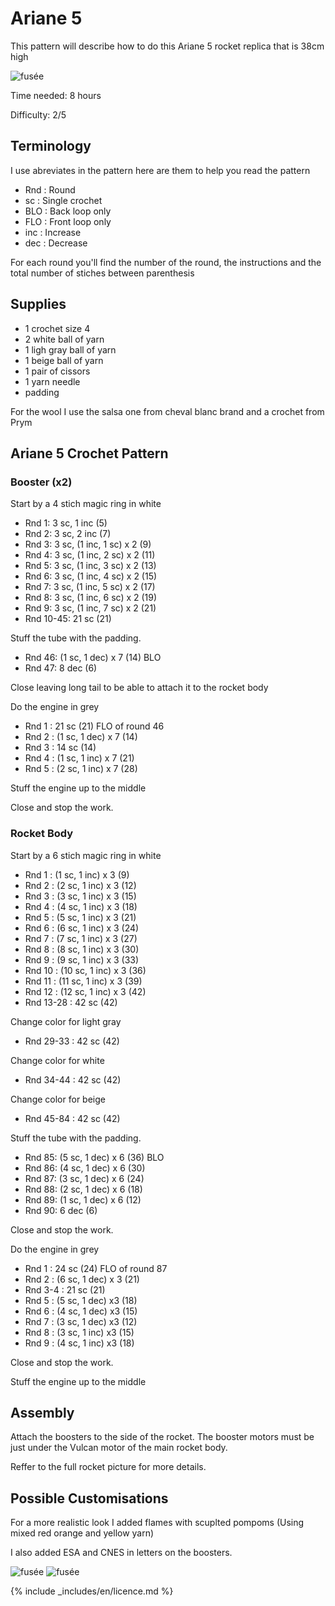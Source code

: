 # Ariane 5

This pattern will describe how to do this Ariane 5 rocket replica that is 38cm high

![fusée](../../../../media/patterns/ariane5/v2/fusee.jpg)

Time needed: 8 hours

Difficulty: 2/5

## Terminology

I use abreviates in the pattern here are them to help you read the pattern

* Rnd : Round
* sc : Single crochet
* BLO : Back loop only
* FLO : Front loop only
* inc : Increase
* dec : Decrease

For each round you'll find the number of the round, the instructions and the total number of stiches between parenthesis

## Supplies

* 1 crochet size 4
* 2 white ball of yarn
* 1 ligh gray ball of yarn
* 1 beige ball of yarn
* 1 pair of cissors
* 1 yarn needle
* padding

For the wool I use the salsa one from cheval blanc brand and a crochet from Prym

## Ariane 5 Crochet Pattern

### Booster (x2)

Start by a 4 stich magic ring in white

* Rnd 1: 3  sc, 1 inc (5)
* Rnd 2: 3  sc, 2 inc (7)
* Rnd 3: 3  sc, (1 inc, 1  sc) x 2 (9)
* Rnd 4: 3  sc, (1 inc, 2  sc) x 2 (11)
* Rnd 5: 3  sc, (1 inc, 3  sc) x 2 (13)
* Rnd 6: 3  sc, (1 inc, 4  sc) x 2 (15)
* Rnd 7: 3  sc, (1 inc, 5  sc) x 2 (17)
* Rnd 8: 3  sc, (1 inc, 6  sc) x 2 (19)
* Rnd 9: 3  sc, (1 inc, 7  sc) x 2 (21)
* Rnd 10-45: 21  sc (21)

Stuff the tube with the padding.

* Rnd 46: (1  sc, 1 dec) x 7 (14) BLO
* Rnd 47: 8 dec (6)

Close leaving long tail to be able to attach it to the rocket body

Do the engine in grey

* Rnd 1 : 21  sc (21) FLO of round 46
* Rnd 2 : (1  sc, 1 dec) x 7 (14)
* Rnd 3 : 14  sc (14)
* Rnd 4 : (1  sc, 1 inc) x 7 (21)
* Rnd 5 : (2  sc, 1 inc) x 7 (28)

Stuff the engine up to the middle

Close and stop the work.

### Rocket Body

Start by a 6 stich magic ring in white

* Rnd 1 : (1  sc, 1 inc) x 3 (9)
* Rnd 2 : (2  sc, 1 inc) x 3 (12)
* Rnd 3 : (3  sc, 1 inc) x 3 (15)
* Rnd 4 : (4  sc, 1 inc) x 3 (18)
* Rnd 5 : (5  sc, 1 inc) x 3 (21)
* Rnd 6 : (6  sc, 1 inc) x 3 (24)
* Rnd 7 : (7  sc, 1 inc) x 3 (27)
* Rnd 8 : (8  sc, 1 inc) x 3 (30)
* Rnd 9 : (9  sc, 1 inc) x 3 (33)
* Rnd 10 : (10  sc, 1 inc) x 3 (36)
* Rnd 11 : (11  sc, 1 inc) x 3 (39)
* Rnd 12 : (12  sc, 1 inc) x 3 (42)
* Rnd 13-28 : 42  sc (42)

Change color for light gray

* Rnd 29-33 : 42  sc (42)

Change color for white

* Rnd 34-44 : 42  sc (42)

Change color for beige

* Rnd 45-84 : 42  sc (42)

Stuff the tube with the padding.
* Rnd 85: (5  sc, 1 dec) x 6 (36) BLO
* Rnd 86: (4  sc, 1 dec) x 6 (30)
* Rnd 87: (3  sc, 1 dec) x 6 (24)
* Rnd 88: (2  sc, 1 dec) x 6 (18)
* Rnd 89: (1  sc, 1 dec) x 6 (12)
* Rnd 90: 6 dec (6)

Close and stop the work.

Do the engine in grey

* Rnd 1 : 24  sc (24) FLO of round 87
* Rnd 2 : (6  sc, 1 dec) x 3 (21) 
* Rnd 3-4 : 21  sc (21)
* Rnd 5 : (5  sc, 1 dec) x3 (18)
* Rnd 6 : (4  sc, 1 dec) x3 (15)
* Rnd 7 : (3  sc, 1 dec) x3 (12)
* Rnd 8 : (3  sc, 1 inc) x3 (15)
* Rnd 9 : (4  sc, 1 inc) x3 (18)

Close and stop the work.

Stuff the engine up to the middle

## Assembly

Attach the boosters to the side of the rocket. The booster motors must be just under the Vulcan motor of the main rocket body.

Reffer to the full rocket picture for more details.

## Possible Customisations

For a more realistic look I added flames with scuplted pompoms (Using mixed red orange and yellow yarn)

I also added ESA and CNES in letters on the boosters.

![fusée](../../../../media/patterns/ariane5/v2/esacnes1.jpg)
![fusée](../../../../media/patterns/ariane5/v2/esacnes2.jpg)

{% include _includes/en/licence.md %}

